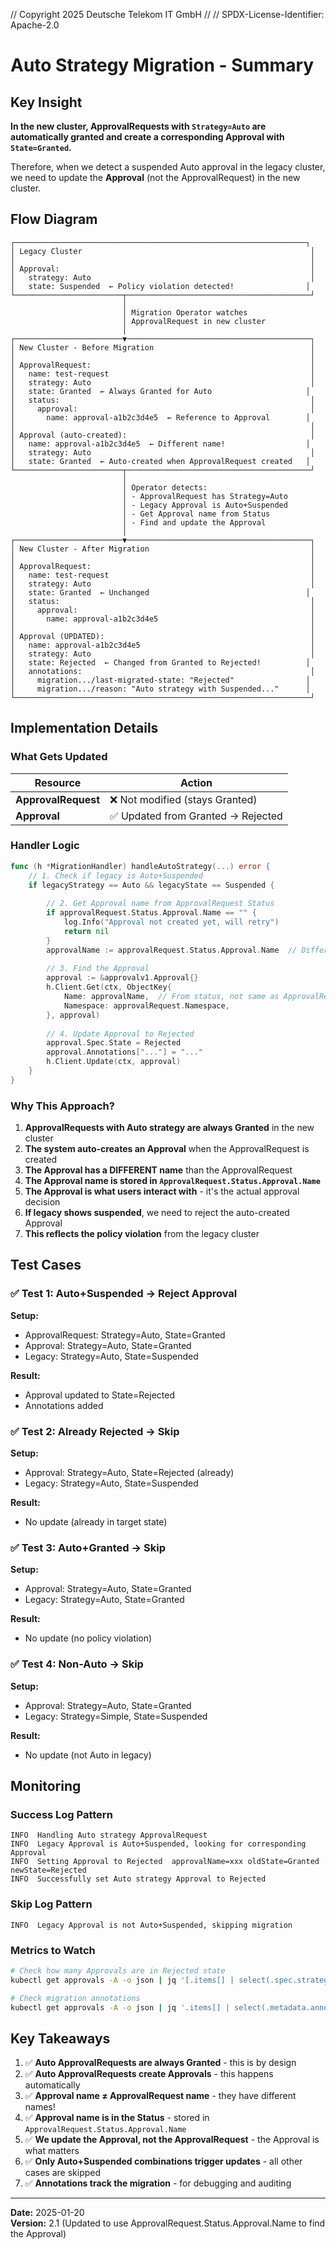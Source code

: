 // Copyright 2025 Deutsche Telekom IT GmbH
//
// SPDX-License-Identifier: Apache-2.0

# Auto Strategy Migration - Summary

## Key Insight

**In the new cluster, ApprovalRequests with `Strategy=Auto` are automatically granted and create a corresponding Approval with `State=Granted`.**

Therefore, when we detect a suspended Auto approval in the legacy cluster, we need to update the **Approval** (not the ApprovalRequest) in the new cluster.

## Flow Diagram

```
┌─────────────────────────────────────────────────────────────────┐
│ Legacy Cluster                                                   │
│                                                                  │
│ Approval:                                                        │
│   strategy: Auto                                                 │
│   state: Suspended  ← Policy violation detected!                │
└────────────────────────┬─────────────────────────────────────────┘
                         │
                         │ Migration Operator watches
                         │ ApprovalRequest in new cluster
                         │
┌────────────────────────▼─────────────────────────────────────────┐
│ New Cluster - Before Migration                                   │
│                                                                  │
│ ApprovalRequest:                                                 │
│   name: test-request                                             │
│   strategy: Auto                                                 │
│   state: Granted  ← Always Granted for Auto                     │
│   status:                                                        │
│     approval:                                                    │
│       name: approval-a1b2c3d4e5  ← Reference to Approval        │
│                                                                  │
│ Approval (auto-created):                                         │
│   name: approval-a1b2c3d4e5  ← Different name!                  │
│   strategy: Auto                                                 │
│   state: Granted  ← Auto-created when ApprovalRequest created   │
└────────────────────────┬─────────────────────────────────────────┘
                         │
                         │ Operator detects:
                         │ - ApprovalRequest has Strategy=Auto
                         │ - Legacy Approval is Auto+Suspended
                         │ - Get Approval name from Status
                         │ - Find and update the Approval
                         │
┌────────────────────────▼─────────────────────────────────────────┐
│ New Cluster - After Migration                                    │
│                                                                  │
│ ApprovalRequest:                                                 │
│   name: test-request                                             │
│   strategy: Auto                                                 │
│   state: Granted  ← Unchanged                                   │
│   status:                                                        │
│     approval:                                                    │
│       name: approval-a1b2c3d4e5                                  │
│                                                                  │
│ Approval (UPDATED):                                              │
│   name: approval-a1b2c3d4e5                                      │
│   strategy: Auto                                                 │
│   state: Rejected  ← Changed from Granted to Rejected!          │
│   annotations:                                                   │
│     migration.../last-migrated-state: "Rejected"                │
│     migration.../reason: "Auto strategy with Suspended..."      │
└──────────────────────────────────────────────────────────────────┘
```

## Implementation Details

### What Gets Updated

| Resource | Action |
|----------|--------|
| **ApprovalRequest** | ❌ Not modified (stays Granted) |
| **Approval** | ✅ Updated from Granted → Rejected |

### Handler Logic

```go
func (h *MigrationHandler) handleAutoStrategy(...) error {
    // 1. Check if legacy is Auto+Suspended
    if legacyStrategy == Auto && legacyState == Suspended {
        
        // 2. Get Approval name from ApprovalRequest Status
        if approvalRequest.Status.Approval.Name == "" {
            log.Info("Approval not created yet, will retry")
            return nil
        }
        approvalName := approvalRequest.Status.Approval.Name  // Different name!
        
        // 3. Find the Approval
        approval := &approvalv1.Approval{}
        h.Client.Get(ctx, ObjectKey{
            Name: approvalName,  // From status, not same as ApprovalRequest name!
            Namespace: approvalRequest.Namespace,
        }, approval)
        
        // 4. Update Approval to Rejected
        approval.Spec.State = Rejected
        approval.Annotations["..."] = "..."
        h.Client.Update(ctx, approval)
    }
}
```

### Why This Approach?

1. **ApprovalRequests with Auto strategy are always Granted** in the new cluster
2. **The system auto-creates an Approval** when the ApprovalRequest is created
3. **The Approval has a DIFFERENT name** than the ApprovalRequest
4. **The Approval name is stored in `ApprovalRequest.Status.Approval.Name`**
5. **The Approval is what users interact with** - it's the actual approval decision
6. **If legacy shows suspended**, we need to reject the auto-created Approval
7. **This reflects the policy violation** from the legacy cluster

## Test Cases

### ✅ Test 1: Auto+Suspended → Reject Approval

**Setup:**
- ApprovalRequest: Strategy=Auto, State=Granted
- Approval: Strategy=Auto, State=Granted
- Legacy: Strategy=Auto, State=Suspended

**Result:**
- Approval updated to State=Rejected
- Annotations added

### ✅ Test 2: Already Rejected → Skip

**Setup:**
- Approval: Strategy=Auto, State=Rejected (already)
- Legacy: Strategy=Auto, State=Suspended

**Result:**
- No update (already in target state)

### ✅ Test 3: Auto+Granted → Skip

**Setup:**
- Approval: Strategy=Auto, State=Granted
- Legacy: Strategy=Auto, State=Granted

**Result:**
- No update (no policy violation)

### ✅ Test 4: Non-Auto → Skip

**Setup:**
- Approval: Strategy=Auto, State=Granted
- Legacy: Strategy=Simple, State=Suspended

**Result:**
- No update (not Auto in legacy)

## Monitoring

### Success Log Pattern

```
INFO  Handling Auto strategy ApprovalRequest
INFO  Legacy Approval is Auto+Suspended, looking for corresponding Approval
INFO  Setting Approval to Rejected  approvalName=xxx oldState=Granted newState=Rejected
INFO  Successfully set Auto strategy Approval to Rejected
```

### Skip Log Pattern

```
INFO  Legacy Approval is not Auto+Suspended, skipping migration
```

### Metrics to Watch

```bash
# Check how many Approvals are in Rejected state
kubectl get approvals -A -o json | jq '[.items[] | select(.spec.strategy=="Auto" and .spec.state=="Rejected")] | length'

# Check migration annotations
kubectl get approvals -A -o json | jq '.items[] | select(.metadata.annotations["migration.cp.ei.telekom.de/reason"] != null) | {name: .metadata.name, reason: .metadata.annotations["migration.cp.ei.telekom.de/reason"]}'
```

## Key Takeaways

1. ✅ **Auto ApprovalRequests are always Granted** - this is by design
2. ✅ **Auto ApprovalRequests create Approvals** - this happens automatically
3. ✅ **Approval name ≠ ApprovalRequest name** - they have different names!
4. ✅ **Approval name is in the Status** - stored in `ApprovalRequest.Status.Approval.Name`
5. ✅ **We update the Approval, not the ApprovalRequest** - the Approval is what matters
6. ✅ **Only Auto+Suspended combinations trigger updates** - all other cases are skipped
7. ✅ **Annotations track the migration** - for debugging and auditing

---

**Date:** 2025-01-20  
**Version:** 2.1 (Updated to use ApprovalRequest.Status.Approval.Name to find the Approval)
